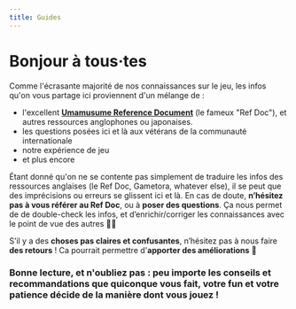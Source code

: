 ```yaml
---
title: Guides
---
```


# Bonjour à tous·tes

Comme l'écrasante majorité de nos connaissances sur le jeu, les infos qu'on vous partage ici proviennent d'un mélange de :

- l'excellent **[Umamusume Reference Document](https://docs.google.com/document/d/11X2P7pLuh-k9E7PhRiD20nDX22rNWtCpC1S4IMx_8pQ/)** (le fameux "Ref Doc"), et autres ressources anglophones ou japonaises.
- les questions posées ici et là aux vétérans de la communauté internationale
- notre expérience de jeu
- et plus encore

Étant donné qu'on ne se contente pas simplement de traduire les infos des ressources anglaises (le Ref Doc, Gametora, whatever else), il se peut que des imprécisions ou erreurs se glissent ici et là. En cas de doute, **n’hésitez pas à vous référer au Ref Doc**, ou à **poser des questions**. Ça nous permet de de double-check les infos, et d’enrichir/corriger les connaissances avec le point de vue des autres 👍🏾

S’il y a des **choses pas claires et confusantes**, n’hésitez pas à nous faire **des retours** ! Ca pourrait permettre d'**apporter des améliorations** 👀

### Bonne lecture, et n'oubliez pas : peu importe les conseils et recommandations que quiconque vous fait, votre fun et votre patience décide de la manière dont vous jouez !